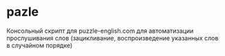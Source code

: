 # pazle
Консольный скрипт для puzzle-english.com для автоматизации прослушивания слов (зацикливание, воспроизведение  указанных слов в случайном порядке)

